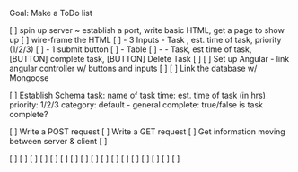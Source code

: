 Goal: Make a ToDo list

[ ] spin up server ~ establish a port, write basic HTML, get a page to show up
[ ] wire-frame the HTML
[ ] - 3 Inputs - Task , est. time of task, priority (1/2/3)
[ ] - 1 submit button
[ ] - Table
[ ] - - Task, est time of task, [BUTTON] complete task, [BUTTON] Delete Task
[ ] 
[ ] Set up Angular - link angular controller w/ buttons and inputs
[ ] 
[ ] Link the database w/ Mongoose

[ ] Establish Schema
task: name of task
time: est. time of task (in hrs)
priority: 1/2/3
category: default - general
complete: true/false is task complete? 

[ ] Write a POST request 
[ ] Write a GET request
[ ] Get information moving between server & client
[ ]


[ ]
[ ]
[ ]
[ ]
[ ]
[ ]
[ ]
[ ]
[ ]
[ ]
[ ]
[ ]
[ ]
[ ]
[ ]
[ ]
[ ]